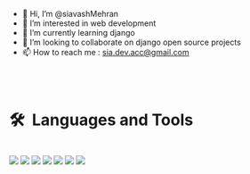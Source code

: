 - 👋 Hi, I’m @siavashMehran
- 👀 I’m interested in web development
- 🌱 I’m currently learning django
- 💞️ I’m looking to collaborate on django open source projects
- 📫 How to reach me : sia.dev.acc@gmail.com
<br>
<br>
<h1>🛠 &nbsp;Languages and Tools</h1>
<br>
<img src="http://img.shields.io/badge/-Python-3776AB?style=for-the-badge&logo=python&logoColor=ffffff">
<img src="https://img.shields.io/badge/-HTML5-%23E44D27?style=for-the-badge&logo=html5&logoColor=ffffff">
<img src="https://img.shields.io/badge/-CSS3-%231572B6?style=for-the-badge&logo=css3">
<img src="https://img.shields.io/badge/-GitHub-181717?style=for-the-badge&logo=github">
<img src="https://img.shields.io/badge/-Git-%23F05032?style=for-the-badge&logo=git&logoColor=%23ffffff">
<img src="http://img.shields.io/badge/-VS%20Code-007ACC?style=for-the-badge&logo=visual-studio-code&logoColor=ffffff">
<a href="http://linkedin.com/in/SiavashMehran"><img src="https://img.shields.io/badge/linkedIn-Siavash-blue"></a>

<!---
siavashMehran/siavashMehran is a ✨ special ✨ repository because its `README.md` (this file) appears on your GitHub profile.
You can click the Preview link to take a look at your changes.
--->
